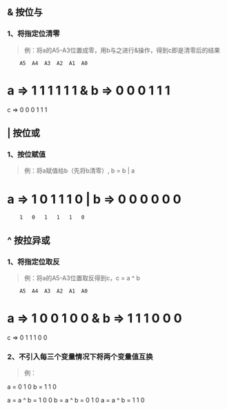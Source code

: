 ## & 按位与
### 1、将指定位清零
> 例：将a的A5-A3位置成零，用b与之进行&操作，得到c即是清零后的结果

		A5	A4	A3	A2	A1	A0
a 	=>	1	1	1	1	1	1
&
b	=>	0	0	0	1	1	1
=
c	=>	0	0	0	1	1	1


## | 按位或
### 1、按位赋值
> 例：将a赋值给b（先将b清零）, b = b | a

a 	=>	1	0	1	1	1	0
|
b	=>	0	0	0	0	0	0
=
		1	0	1	1	1	0


## ^ 按拉异或
### 1、将指定位取反
> 例：将a的A5-A3位置取反得到c，c = a ^ b

		A5	A4	A3	A2	A1	A0
a 	=>	1	0	0	1	0	0
&
b	=>	1	1	1	0	0	0
=
c	=>	0	1	1	1	0	0


### 2、不引入每三个变量情况下将两个变量值互换
> 例：

a = 0 1 0
b = 1 1 0

a = a ^ b = 1 0 0
b = a ^ b = 0 1 0
a = a ^ b = 1 1 0
